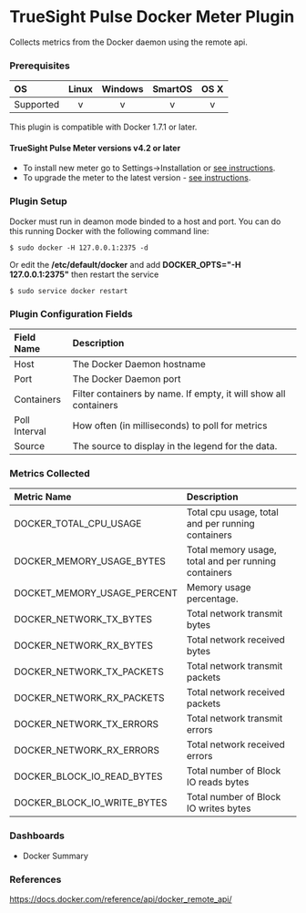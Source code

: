 TrueSight Pulse Docker Meter Plugin
===================================

Collects metrics from the Docker daemon using the remote api.

### Prerequisites

|     OS    | Linux | Windows | SmartOS | OS X |
|:----------|:-----:|:-------:|:-------:|:----:|
| Supported |   v   |    v    |    v    |  v   |

This plugin is compatible with Docker 1.7.1 or later.

#### TrueSight Pulse Meter versions v4.2 or later 

- To install new meter go to Settings->Installation or [see instructions](https://help.boundary.com/hc/en-us/sections/200634331-Installation).
- To upgrade the meter to the latest version - [see instructions](https://help.boundary.com/hc/en-us/articles/201573102-Upgrading-the-Boundary-Meter).

### Plugin Setup

Docker must run in deamon mode binded to a host and port. You can do this running Docker with the following command line:

```
$ sudo docker -H 127.0.0.1:2375 -d
```

Or edit the __/etc/default/docker__ and add __DOCKER_OPTS="-H 127.0.0.1:2375"__ then restart the service

```
$ sudo service docker restart
``` 

### Plugin Configuration Fields

|Field Name   |Description                                                      |
|:------------|:----------------------------------------------------------------|
|Host         |The Docker Daemon hostname                                       |
|Port         |The Docker Daemon port                                           |
|Containers   |Filter containers by name. If empty, it will show all containers |
|Poll Interval|How often (in milliseconds) to poll for metrics                  |
|Source       |The source to display in the legend for the data.                |

### Metrics Collected

|Metric Name                    |Description                                         |
|:------------------------------|:---------------------------------------------------|
|DOCKER\_TOTAL\_CPU\_USAGE      |Total cpu usage, total and per running containers   |
|DOCKER\_MEMORY\_USAGE\_BYTES   |Total memory usage, total and per running containers|
|DOCKET\_MEMORY\_USAGE\_PERCENT |Memory usage percentage.                            |
|DOCKER\_NETWORK\_TX\_BYTES     |Total network transmit bytes                        |
|DOCKER\_NETWORK\_RX\_BYTES     |Total network received bytes                        |
|DOCKER\_NETWORK\_TX\_PACKETS   |Total network transmit packets                      |
|DOCKER\_NETWORK\_RX\_PACKETS   |Total network received packets                      |
|DOCKER\_NETWORK\_TX\_ERRORS    |Total network transmit errors                       |
|DOCKER\_NETWORK\_RX\_ERRORS    |Total network received errors                       |
|DOCKER\_BLOCK\_IO\_READ_BYTES  |Total number of Block IO reads bytes                |
|DOCKER\_BLOCK\_IO\_WRITE_BYTES |Total number of Block IO writes bytes               |

### Dashboards

- Docker Summary

### References

https://docs.docker.com/reference/api/docker_remote_api/

